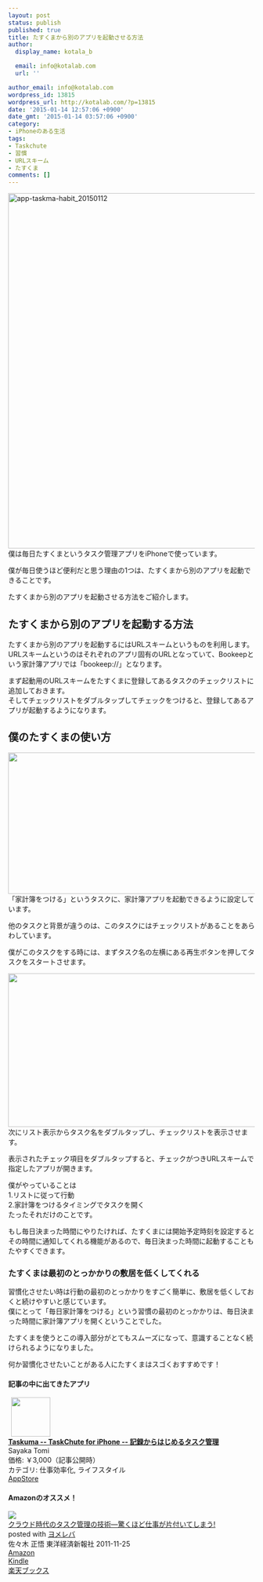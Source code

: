 ```yaml
---
layout: post
status: publish
published: true
title: たすくまから別のアプリを起動させる方法
author:
  display_name: kotala_b

  email: info@kotalab.com
  url: ''

author_email: info@kotalab.com
wordpress_id: 13815
wordpress_url: http://kotalab.com/?p=13815
date: '2015-01-14 12:57:06 +0900'
date_gmt: '2015-01-14 03:57:06 +0900'
category:
- iPhoneのある生活
tags:
- Taskchute
- 習慣
- URLスキーム
- たすくま
comments: []
---
```

<p><img src="http://kotalab.com/wp-content/uploads/2015/01/app-taskma-habit_20150112.jpg" alt="app-taskma-habit_20150112" width="1024" height="724" class="aligncenter size-full wp-image-13825" /><br />
僕は毎日たすくまというタスク管理アプリをiPhoneで使っています。</p>
<p>僕が毎日使うほど便利だと思う理由の1つは、たすくまから別のアプリを起動できることです。</p>
<p>たすくまから別のアプリを起動させる方法をご紹介します。</p>
<p><!--more--></p>
<h2>たすくまから別のアプリを起動する方法</h2>
<p>たすくまから別のアプリを起動するには<span class="b">URLスキーム</span>というものを利用します。<br />
<span class="b">URLスキーム</span>というのはそれぞれのアプリ固有のURLとなっていて、Bookeepという家計簿アプリでは「bookeep://」となります。</p>
<p>まず起動用のURLスキームをたすくまに登録してあるタスクのチェックリストに追加しておきます。<br />
そしてチェックリストをダブルタップしてチェックをつけると、登録してあるアプリが起動するようになります。</p>
<h2>僕のたすくまの使い方</h2>
<p><img alt="" src="http://kotalab.com/wp-content/uploads/2015/01/slooProImg_20150114125205.jpg" width="720" height="288" /><br />
「家計簿をつける」というタスクに、家計簿アプリを起動できるように設定しています。</p>
<p>他のタスクと背景が違うのは、このタスクにはチェックリストがあることをあらわしています。</p>
<p>僕がこのタスクをする時には、まずタスク名の左横にある再生ボタンを押してタスクをスタートさせます。</p>
<p><img alt="" src="http://kotalab.com/wp-content/uploads/2015/01/slooProImg_20150114125204.jpg" width="720" height="313" /><br />
次にリスト表示からタスク名をダブルタップし、チェックリストを表示させます。</p>
<p>表示されたチェック項目をダブルタップすると、チェックがつきURLスキームで指定したアプリが開きます。</p>
<p>僕がやっていることは<br />
1.リストに従って行動<br />
2.家計簿をつけるタイミングでタスクを開く<br />
たったそれだけのことです。</p>
<p>もし毎日決まった時間にやりたければ、たすくまには開始予定時刻を設定するとその時間に通知してくれる機能があるので、毎日決まった時間に起動することもたやすくできます。</p>
<h3>たすくまは最初のとっかかりの敷居を低くしてくれる</h3>
<p>習慣化させたい時は行動の最初のとっかかりをすごく簡単に、敷居を低くしておくと続けやすいと感じています。<br />
僕にとって「毎日家計簿をつける」という習慣の最初のとっかかりは、<span class="b">毎日決まった時間に家計簿アプリを開く</span>ということでした。</p>
<p>たすくまを使うとこの導入部分がとてもスムーズになって、意識することなく続けられるようになりました。</p>
<p>何か習慣化させたいことがある人にたすくまはスゴくおすすめです！</p>
<h4 class="app">記事の中に出てきたアプリ</h4>
<div class="applink">
<div class="applinkimg"><a href="https://itunes.apple.com/jp/app/taskuma-taskchute-for-iphone/id896335635?mt=8&uo=4&at=10l4yU" rel="nofollow" target="_blank"><img hspace="6" src="http://a1343.phobos.apple.com/us/r30/Purple1/v4/12/14/b5/1214b543-8ba2-3e4e-247e-7ce468d14451/mzl.mksmujrf.png" width="80" /></a></div>
<div class="applinktext">
<div class="applinktitle"><strong><a href="https://itunes.apple.com/jp/app/taskuma-taskchute-for-iphone/id896335635?mt=8&uo=4&at=10l4yU" rel="nofollow" target="_blank">Taskuma -- TaskChute for iPhone -- 記録からはじめるタスク管理</a></strong></div>
<div class="applinkinfo">Sayaka Tomi</div>
<div class="applinkinfo">価格: ￥3,000（記事公開時）</div>
<div class="applinkinfo">カテゴリ: 仕事効率化, ライフスタイル</div>
</div>
<div class="clear"></div>
<div class="appstorelink"><a href="https://itunes.apple.com/jp/app/taskuma-taskchute-for-iphone/id896335635?mt=8&uo=4&at=10l4yU" rel="nofollow" target="_blank">AppStore</a></div>
</div>
<h4 class="ama">Amazonのオススメ！</h4>
<div class="booklink-box">
<div class="booklink-image"><a href="http://www.amazon.co.jp/exec/obidos/asin/4492580948/same-22/" rel="nofollow" target="_blank"><img src="http://ecx.images-amazon.com/images/I/41Uk63c9VWL._SL160_.jpg" style="border: none;" /></a></div>
<div class="booklink-info">
<div class="booklink-name"><a href="http://www.amazon.co.jp/exec/obidos/asin/4492580948/same-22/" rel="nofollow" target="_blank">クラウド時代のタスク管理の技術―驚くほど仕事が片付いてしまう!</a>
<div class="booklink-powered-date">posted with <a href="http://yomereba.com" rel="nofollow" target="_blank">ヨメレバ</a></div>
</div>
<div class="booklink-detail">佐々木 正悟 東洋経済新報社 2011-11-25    </div>
<div class="booklink-link2">
<div class="shoplinkamazon"><a href="http://www.amazon.co.jp/exec/obidos/asin/4492580948/same-22/" rel="nofollow" target="_blank" title="アマゾン" >Amazon</a></div>
<div class="shoplinkkindle"><a href="http://www.amazon.co.jp/exec/obidos/ASIN/B009E5JT8Q/same-22/" rel="nofollow" target="_blank" >Kindle</a></div>
<div class="shoplinkrakuten"><a href="http://c.af.moshimo.com/af/c/click?a_id=374941&p_id=56&pc_id=56&pl_id=637&s_v=b5Rz2P0601xu&url=http%3A%2F%2Fbooks.rakuten.co.jp%2Frb%2F11380563%2F" rel="nofollow" target="_blank" title="楽天ブックス" >楽天ブックス</a></div>
</p></div>
</div>
<div class="booklink-footer"></div>
</div>
